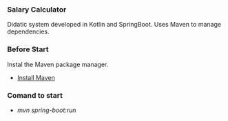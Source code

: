 ### Salary Calculator

Didatic system developed in Kotlin and SpringBoot. Uses Maven to manage dependencies.

### Before Start
Instal the Maven package manager.

* [Install Maven](https://maven.apache.org/install.html)

### Comand to start
* *mvn spring-boot:run*




